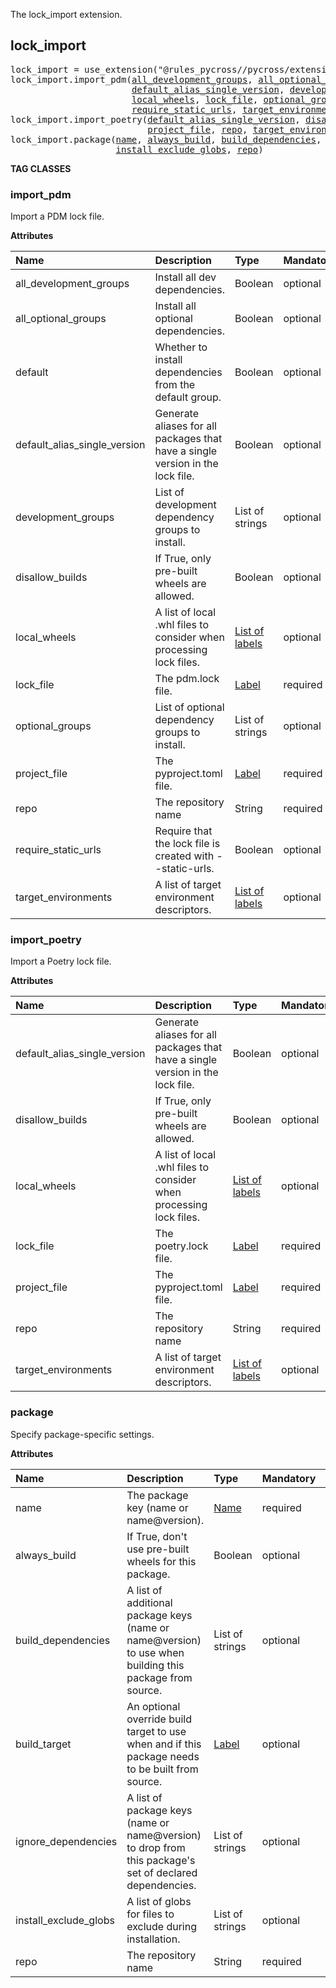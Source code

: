 <!-- Generated with Stardoc: http://skydoc.bazel.build -->

The lock_import extension.

<a id="lock_import"></a>

## lock_import

<pre>
lock_import = use_extension("@rules_pycross//pycross/extensions:lock_import.bzl", "lock_import")
lock_import.import_pdm(<a href="#lock_import.import_pdm-all_development_groups">all_development_groups</a>, <a href="#lock_import.import_pdm-all_optional_groups">all_optional_groups</a>, <a href="#lock_import.import_pdm-default">default</a>,
                       <a href="#lock_import.import_pdm-default_alias_single_version">default_alias_single_version</a>, <a href="#lock_import.import_pdm-development_groups">development_groups</a>, <a href="#lock_import.import_pdm-disallow_builds">disallow_builds</a>,
                       <a href="#lock_import.import_pdm-local_wheels">local_wheels</a>, <a href="#lock_import.import_pdm-lock_file">lock_file</a>, <a href="#lock_import.import_pdm-optional_groups">optional_groups</a>, <a href="#lock_import.import_pdm-project_file">project_file</a>, <a href="#lock_import.import_pdm-repo">repo</a>,
                       <a href="#lock_import.import_pdm-require_static_urls">require_static_urls</a>, <a href="#lock_import.import_pdm-target_environments">target_environments</a>)
lock_import.import_poetry(<a href="#lock_import.import_poetry-default_alias_single_version">default_alias_single_version</a>, <a href="#lock_import.import_poetry-disallow_builds">disallow_builds</a>, <a href="#lock_import.import_poetry-local_wheels">local_wheels</a>, <a href="#lock_import.import_poetry-lock_file">lock_file</a>,
                          <a href="#lock_import.import_poetry-project_file">project_file</a>, <a href="#lock_import.import_poetry-repo">repo</a>, <a href="#lock_import.import_poetry-target_environments">target_environments</a>)
lock_import.package(<a href="#lock_import.package-name">name</a>, <a href="#lock_import.package-always_build">always_build</a>, <a href="#lock_import.package-build_dependencies">build_dependencies</a>, <a href="#lock_import.package-build_target">build_target</a>, <a href="#lock_import.package-ignore_dependencies">ignore_dependencies</a>,
                    <a href="#lock_import.package-install_exclude_globs">install_exclude_globs</a>, <a href="#lock_import.package-repo">repo</a>)
</pre>


**TAG CLASSES**

<a id="lock_import.import_pdm"></a>

### import_pdm

Import a PDM lock file.

**Attributes**

| Name  | Description | Type | Mandatory | Default |
| :------------- | :------------- | :------------- | :------------- | :------------- |
| <a id="lock_import.import_pdm-all_development_groups"></a>all_development_groups |  Install all dev dependencies.   | Boolean | optional |  `False`  |
| <a id="lock_import.import_pdm-all_optional_groups"></a>all_optional_groups |  Install all optional dependencies.   | Boolean | optional |  `False`  |
| <a id="lock_import.import_pdm-default"></a>default |  Whether to install dependencies from the default group.   | Boolean | optional |  `True`  |
| <a id="lock_import.import_pdm-default_alias_single_version"></a>default_alias_single_version |  Generate aliases for all packages that have a single version in the lock file.   | Boolean | optional |  `False`  |
| <a id="lock_import.import_pdm-development_groups"></a>development_groups |  List of development dependency groups to install.   | List of strings | optional |  `[]`  |
| <a id="lock_import.import_pdm-disallow_builds"></a>disallow_builds |  If True, only pre-built wheels are allowed.   | Boolean | optional |  `False`  |
| <a id="lock_import.import_pdm-local_wheels"></a>local_wheels |  A list of local .whl files to consider when processing lock files.   | <a href="https://bazel.build/concepts/labels">List of labels</a> | optional |  `[]`  |
| <a id="lock_import.import_pdm-lock_file"></a>lock_file |  The pdm.lock file.   | <a href="https://bazel.build/concepts/labels">Label</a> | required |  |
| <a id="lock_import.import_pdm-optional_groups"></a>optional_groups |  List of optional dependency groups to install.   | List of strings | optional |  `[]`  |
| <a id="lock_import.import_pdm-project_file"></a>project_file |  The pyproject.toml file.   | <a href="https://bazel.build/concepts/labels">Label</a> | required |  |
| <a id="lock_import.import_pdm-repo"></a>repo |  The repository name   | String | required |  |
| <a id="lock_import.import_pdm-require_static_urls"></a>require_static_urls |  Require that the lock file is created with --static-urls.   | Boolean | optional |  `True`  |
| <a id="lock_import.import_pdm-target_environments"></a>target_environments |  A list of target environment descriptors.   | <a href="https://bazel.build/concepts/labels">List of labels</a> | optional |  `["@pycross_environments//:environments"]`  |

<a id="lock_import.import_poetry"></a>

### import_poetry

Import a Poetry lock file.

**Attributes**

| Name  | Description | Type | Mandatory | Default |
| :------------- | :------------- | :------------- | :------------- | :------------- |
| <a id="lock_import.import_poetry-default_alias_single_version"></a>default_alias_single_version |  Generate aliases for all packages that have a single version in the lock file.   | Boolean | optional |  `False`  |
| <a id="lock_import.import_poetry-disallow_builds"></a>disallow_builds |  If True, only pre-built wheels are allowed.   | Boolean | optional |  `False`  |
| <a id="lock_import.import_poetry-local_wheels"></a>local_wheels |  A list of local .whl files to consider when processing lock files.   | <a href="https://bazel.build/concepts/labels">List of labels</a> | optional |  `[]`  |
| <a id="lock_import.import_poetry-lock_file"></a>lock_file |  The poetry.lock file.   | <a href="https://bazel.build/concepts/labels">Label</a> | required |  |
| <a id="lock_import.import_poetry-project_file"></a>project_file |  The pyproject.toml file.   | <a href="https://bazel.build/concepts/labels">Label</a> | required |  |
| <a id="lock_import.import_poetry-repo"></a>repo |  The repository name   | String | required |  |
| <a id="lock_import.import_poetry-target_environments"></a>target_environments |  A list of target environment descriptors.   | <a href="https://bazel.build/concepts/labels">List of labels</a> | optional |  `["@pycross_environments//:environments"]`  |

<a id="lock_import.package"></a>

### package

Specify package-specific settings.

**Attributes**

| Name  | Description | Type | Mandatory | Default |
| :------------- | :------------- | :------------- | :------------- | :------------- |
| <a id="lock_import.package-name"></a>name |  The package key (name or name@version).   | <a href="https://bazel.build/concepts/labels#target-names">Name</a> | required |  |
| <a id="lock_import.package-always_build"></a>always_build |  If True, don't use pre-built wheels for this package.   | Boolean | optional |  `False`  |
| <a id="lock_import.package-build_dependencies"></a>build_dependencies |  A list of additional package keys (name or name@version) to use when building this package from source.   | List of strings | optional |  `[]`  |
| <a id="lock_import.package-build_target"></a>build_target |  An optional override build target to use when and if this package needs to be built from source.   | <a href="https://bazel.build/concepts/labels">Label</a> | optional |  `None`  |
| <a id="lock_import.package-ignore_dependencies"></a>ignore_dependencies |  A list of package keys (name or name@version) to drop from this package's set of declared dependencies.   | List of strings | optional |  `[]`  |
| <a id="lock_import.package-install_exclude_globs"></a>install_exclude_globs |  A list of globs for files to exclude during installation.   | List of strings | optional |  `[]`  |
| <a id="lock_import.package-repo"></a>repo |  The repository name   | String | required |  |


